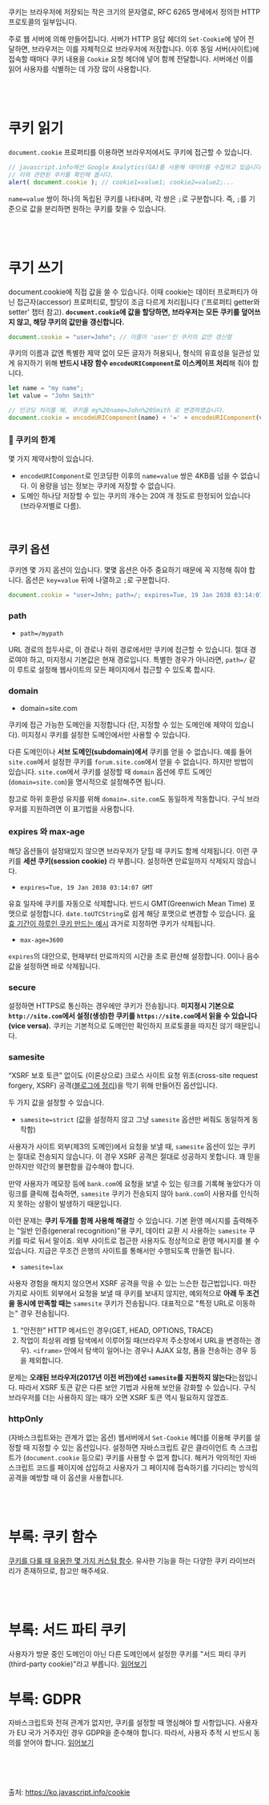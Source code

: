 ```
```

<br>

쿠키는 브라우저에 저장되는 작은 크기의 문자열로, RFC 6265 명세에서 정의한 HTTP 프로토콜의 일부입니다.

주로 웹 서버에 의해 만들어집니다. 서버가 HTTP 응답 헤더의 `Set-Cookie`에 넣어 전달하면, 브라우저는 이를 자체적으로 브라우저에 저장합니다. 이후 동일 서버(사이트)에 접속할 때마다 쿠키 내용을 `Cookie` 요청 헤더에 넣어 함께 전달합니다. 서버에선 이를 읽어 사용자를 식별하는 데 가장 많이 사용합니다.

<br><br>

# 쿠키 읽기

`document.cookie` 프로퍼티를 이용하면 브라우저에서도 쿠키에 접근할 수 있습니다.

```js
// javascript.info에선 Google Analytics(GA)를 사용해 데이터를 수집하고 있습니다.
// 이와 관련된 쿠키를 확인해 봅시다.
alert( document.cookie ); // cookie1=value1; cookie2=value2;...
```

`name=value` 쌍이 하나의 독립된 쿠키를 나타내며, 각 쌍은 `;`로 구분합니다. 즉, `;`를 기준으로 값을 분리하면 원하는 쿠키를 찾을 수 있습니다.

<br><br>

# 쿠기 쓰기

document.cookie에 직접 값을 쓸 수 있습니다. 이때 cookie는 데이터 프로퍼티가 아닌 접근자(accessor) 프로퍼티로, 할당이 조금 다르게 처리됩니다 ('프로퍼티 getter와 setter' 챕터 참고). **`document.cookie`에 값을 할당하면, 브라우저는 모든 쿠키를 덮어쓰지 않고, 해당 쿠키의 값만을 갱신합니다.**

```js
document.cookie = "user=John"; // 이름이 'user'인 쿠키의 값만 갱신함
```

쿠키의 이름과 값엔 특별한 제약 없이 모든 글자가 허용되나, 형식의 유효성을 일관성 있게 유지하기 위해 **반드시 내장 함수 `encodeURIComponent`로 이스케이프 처리**해 줘야 합니다.

```js
let name = "my name";
let value = "John Smith"

// 인코딩 처리를 해, 쿠키를 my%20name=John%20Smith 로 변경하였습니다.
document.cookie = encodeURIComponent(name) + '=' + encodeURIComponent(value);
```

### 🚨 쿠키의 한계

몇 가지 제약사항이 있습니다.

- `encodeURIComponent`로 인코딩한 이후의 `name=value` 쌍은 4KB를 넘을 수 없습니다. 이 용량을 넘는 정보는 쿠키에 저장할 수 없습니다.
- 도메인 하나당 저장할 수 있는 쿠키의 개수는 20여 개 정도로 한정되어 있습니다 (브라우저별로 다름).

<br>

## 쿠키 옵션

쿠키엔 몇 가지 옵션이 있습니다. 몇몇 옵션은 아주 중요하기 때문에 꼭 지정해 줘야 합니다. 옵션은 `key=value` 뒤에 나열하고 `;`로 구분합니다.

```js
document.cookie = "user=John; path=/; expires=Tue, 19 Jan 2038 03:14:07 GMT"
```

### path

- `path=/mypath`

URL 경로의 접두사로, 이 경로나 하위 경로에서만 쿠키에 접근할 수 있습니다. 절대 경로여야 하고, 미지정시 기본값은 현재 경로입니다. 특별한 경우가 아니라면, `path=/` 같이 루트로 설정해 웹사이트의 모든 페이지에서 접근할 수 있도록 합시다.

### domain

- domain=site.com

쿠키에 접근 가능한 도메인을 지정합니다 (단, 지정할 수 있는 도메인에 제약이 있습니다). 미지정시 쿠키를 설정한 도메인에서만 사용할 수 있습니다. 

다른 도메인이나 **서브 도메인(subdomain)에서** 쿠키를 얻을 수 없습니다. 예를 들어 `site.com`에서 설정한 쿠키를 `forum.site.com`에서 얻을 수 없습니다. 하지만 방법이 있습니다. `site.com`에서 쿠키를 설정할 때 `domain` 옵션에 루트 도메인(`domain=site.com`)을 명시적으로 설정해주면 됩니다.

참고로 하위 호환성 유지를 위해 `domain=.site.com`도 동일하게 작동합니다. 구식 브라우저를 지원하려면 이 표기법을 사용합니다.

### expires 와 max-age

해당 옵션들이 설정돼있지 않으면 브라우저가 닫힐 때 쿠키도 함께 삭제됩니다. 이런 쿠키를 **세션 쿠키(session cookie)** 라 부릅니다. 설정하면 만료일까지 삭제되지 않습니다.

- `expires=Tue, 19 Jan 2038 03:14:07 GMT`

유효 일자에 쿠키를 자동으로 삭제합니다. 반드시 GMT(Greenwich Mean Time) 포맷으로 설정합니다. `date.toUTCString`로 쉽게 해당 포맷으로 변경할 수 있습니다. [유효 기간이 하루인 쿠키 만드는 예시](https://ko.javascript.info/cookie#:~:text=%EC%BF%A0%ED%82%A4%EB%A5%BC%20%EB%A7%8C%EB%93%9C%EB%8A%94%20%EC%98%88%EC%8B%9C%EC%9E%85%EB%8B%88%EB%8B%A4.-,//%20%EC%A7%80%EA%B8%88%EC%9C%BC%EB%A1%9C%EB%B6%80%ED%84%B0%20%ED%95%98%EB%A3%A8%20%ED%9B%84,-let%20date%20%3D) 과거로 지정하면 쿠키가 삭제됩니다.

- `max-age=3600`

`expires`의 대안으로, 현재부터 만료까지의 시간을 초로 환산해 설정합니다. 0이나 음수값을 설정하면 바로 삭제됩니다.

### secure

설정하면 HTTPS로 통신하는 경우에만 쿠키가 전송됩니다. **미지정시 기본으로 `http://site.com`에서 설정(생성)한 쿠키를 `https://site.com`에서 읽을 수 있습니다 (vice versa).** 쿠키는 기본적으로 도메인만 확인하지 프로토콜을 따지진 않기 때문입니다. 

### samesite

“XSRF 보호 토큰” 없이도 (이론상으로) 크로스 사이트 요청 위조(cross-site request forgery, XSRF) 공격([블로그에 정리](https://tech-jiwoo.tistory.com/46#:~:text=Site%20Scripting%20(XSS)-,CSRF(XSRF)%20Attacks,-CSRF%20attacks%20target))을 막기 위해 만들어진 옵션입니다. 

두 가지 값을 설정할 수 있습니다.

- `samesite=strict` (값을 설정하지 않고 그냥 `samesite` 옵션만 써줘도 동일하게 동작함)

사용자가 사이트 외부(제3의 도메인)에서 요청을 보낼 때, `samesite` 옵션이 있는 쿠키는 절대로 전송되지 않습니다. 이 경우 XSRF 공격은 절대로 성공하지 못합니다. 꽤 믿을 만하지만 약간의 불편함을 감수해야 합니다.

만약 사용자가 메모장 등에 `bank.com`에 요청을 보낼 수 있는 링크를 기록해 놓았다가 이 링크를 클릭해 접속하면, `samesite` 쿠키가 전송되지 않아 `bank.com`이 사용자를 인식하지 못하는 상황이 발생하기 때문입니다.

이런 문제는 **쿠키 두개를 함께 사용해 해결**할 수 있습니다. 기본 환영 메시지를 출력해주는 "일반 인증(general recognition)"용 쿠키, 데이터 교환 시 사용하는 `samesite` 쿠키를 따로 둬서 말이죠. 외부 사이트로 접근한 사용자도 정상적으로 환영 메시지를 볼 수 있습니다. 지급은 무조건 은행의 사이트를 통해서만 수행되도록 만들면 됩니다.

- `samesite=lax`

사용자 경험을 해치지 않으면서 XSRF 공격을 막을 수 있는 느슨한 접근법입니다. 마찬가지로 사이트 외부에서 요청을 보낼 때 쿠키를 보내지 않지만, 예외적으로 **아래 두 조건을 동시에 만족할 때는** `samesite` 쿠키가 전송됩니다. 대표적으로 "특정 URL로 이동하는" 경우 전송됩니다. 

1. “안전한” HTTP 메서드인 경우(GET, HEAD, OPTIONS, TRACE)
2. 작업이 최상위 레벨 탐색에서 이루어질 때(브라우저 주소창에서 URL을 변경하는 경우). `<iframe>` 안에서 탐색이 일어나는 경우나 AJAX 요청, 폼을 전송하는 경우 등을 제외합니다.

문제는 **오래된 브라우저(2017년 이전 버전)에선 `samesite`를 지원하지 않는다**는점입니다. 따라서 XSRF 토큰 같은 다른 보안 기법과 사용해 보안을 강화할 수 있습니다. 구식 브라우저를 더는 사용하지 않는 때가 오면 XSRF 토큰 역시 필요하지 않겠죠.

### httpOnly

(자바스크립트와는 관계가 없는 옵션) 웹서버에서 `Set-Cookie` 헤더를 이용해 쿠키를 설정할 때 지정할 수 있는 옵션입니다. 설정하면 자바스크립트 같은 클라이언트 측 스크립트가 (`document.cookie` 등으로) 쿠키를 사용할 수 없게 합니다. 해커가 악의적인 자바스크립트 코드를 페이지에 삽입하고 사용자가 그 페이지에 접속하기를 기다리는 방식의 공격을 예방할 때 이 옵션을 사용합니다.

<br><br>

# 부록: 쿠키 함수

[쿠키를 다룰 때 유용한 몇 가지 커스텀 함수](https://ko.javascript.info/cookie#ref-274). 유사한 기능을 하는 다양한 쿠키 라이브러리가 존재하므로, 참고만 해주세요.

<br><br>

# 부록: 서드 파티 쿠키

사용자가 방문 중인 도메인이 아닌 다른 도메인에서 설정한 쿠키를 "서드 파티 쿠키(third-party cookie)"라고 부릅니다. [읽어보기](https://ko.javascript.info/cookie#ref-278)

# 부록: GDPR

자바스크립트와 전혀 관계가 없지만, 쿠키를 설정할 때 명심해야 할 사항입니다. 사용자가 EU 국가 거주자인 경우 GDPR을 준수해야 합니다. 따라서, 사용자 추적 시 반드시 동의를 얻어야 합니다. [읽어보기](https://ko.javascript.info/cookie#ref-279)

<br><br><br>

출처: https://ko.javascript.info/cookie
